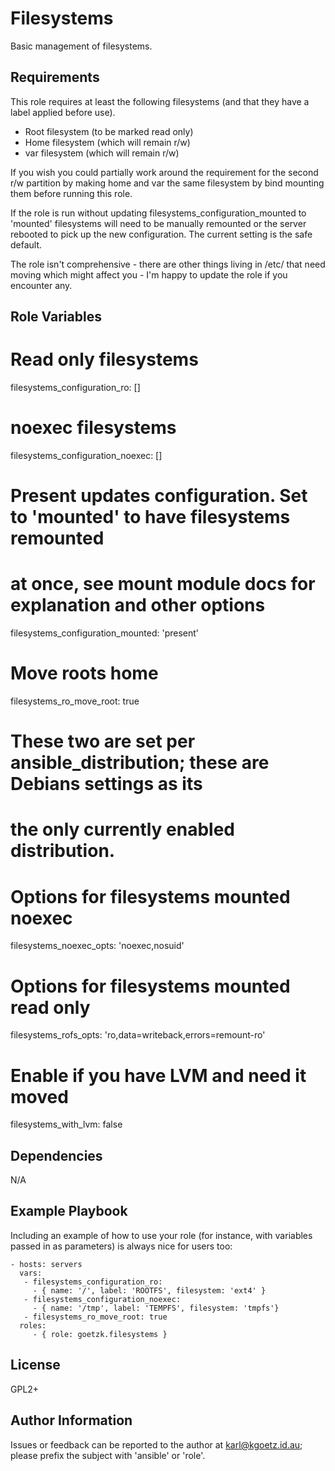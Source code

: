 Filesystems
===========

Basic management of filesystems.

Requirements
------------

This role requires at least the following filesystems (and that they have a
label applied before use).
* Root filesystem (to be marked read only)
* Home filesystem (which will remain r/w)
* var filesystem  (which will remain r/w)

If you wish you could partially work around the requirement for the second r/w
partition by making home and var the same filesystem by bind mounting them
before running this role.

If the role is run without updating filesystems_configuration_mounted to
'mounted' filesystems will need to be manually remounted or the server rebooted
to pick up the new configuration. The current setting is the safe default.

The role isn't comprehensive - there are other things living in /etc/ that need
moving which might affect you - I'm happy to update the role if you encounter
any.

Role Variables
--------------

# Read only filesystems
filesystems_configuration_ro: []
# noexec filesystems
filesystems_configuration_noexec: []
# Present updates configuration. Set to 'mounted' to have filesystems remounted
# at once, see mount module docs for explanation and other options
filesystems_configuration_mounted: 'present'
# Move roots home
filesystems_ro_move_root: true

# These two are set per ansible_distribution; these are Debians settings as its
# the only currently enabled distribution.
# Options for filesystems mounted noexec
filesystems_noexec_opts: 'noexec,nosuid'
# Options for filesystems mounted read only
filesystems_rofs_opts: 'ro,data=writeback,errors=remount-ro'

# Enable if you have LVM and need it moved
filesystems_with_lvm: false


Dependencies
------------

N/A

Example Playbook
----------------

Including an example of how to use your role (for instance, with variables passed in as parameters) is always nice for users too:

    - hosts: servers
      vars:
       - filesystems_configuration_ro:
         - { name: '/', label: 'ROOTFS', filesystem: 'ext4' }
       - filesystems_configuration_noexec:
         - { name: '/tmp', label: 'TEMPFS', filesystem: 'tmpfs'}
       - filesystems_ro_move_root: true
      roles:
         - { role: goetzk.filesystems }

License
-------

GPL2+

Author Information
------------------

Issues or feedback can be reported to the author at karl@kgoetz.id.au; please
prefix the subject with 'ansible' or 'role'.


